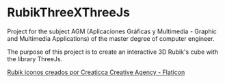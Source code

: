 # RubikThreeXThreeJs

Project for the subject AGM (Aplicaciones Gráficas y Multimedia - Graphic and Multimedia Applications) of the master degree of computer engineer.

The purpose of this project is to create an interactive 3D Rubik's cube with the library ThreeJs.

<a href="https://www.flaticon.es/iconos-gratis/rubik" title="rubik iconos">Rubik iconos creados por Creaticca Creative Agency - Flaticon</a>